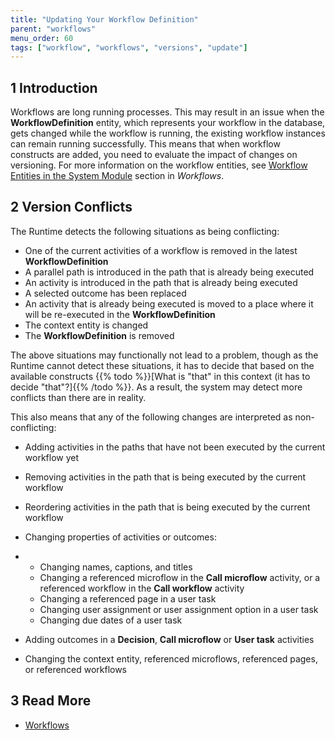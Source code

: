 ```yaml
---
title: "Updating Your Workflow Definition"
parent: "workflows"
menu_order: 60
tags: ["workflow", "workflows", "versions", "update"]
---
```


## 1 Introduction

Workflows are long running processes. This may result in an issue when the **WorkflowDefinition** entity, which represents your workflow in the database, gets changed while the workflow is running, the existing workflow instances can remain running successfully. This means that when workflow constructs are added, you need to evaluate the impact of changes on versioning. For more information on the workflow entities, see [Workflow Entities in the System Module](workflows#workflow-entities) section in *Workflows*.

## 2 Version Conflicts

The Runtime detects the following situations as being conflicting:

* One of the current activities of a workflow is removed in the latest **WorkflowDefinition**
* A parallel path is introduced in the path that is already being executed
* An activity is introduced in the path that is already being executed
* A selected outcome has been replaced
* An activity that is already being executed is moved to a place where it will be re-executed in the **WorkflowDefinition**
* The context entity is changed
* The **WorkflowDefinition** is removed

The above situations may functionally not lead to a problem, though as the Runtime cannot detect these situations, it has to decide that based on the available constructs {{% todo %}}[What is "that" in this context (it has to decide "that"?]{{% /todo %}}. As a result, the system may detect more conflicts than there are in reality.

This also means that any of the following changes are interpreted as non-conflicting:

* Adding activities in the paths that have not been executed by the current workflow yet

* Removing activities in the path that is being executed by the current workflow

* Reordering activities in  the path that is being executed by the current workflow

* Changing properties of activities or outcomes:

* * Changing names, captions, and titles
  * Changing a referenced microflow in the **Call microflow** activity, or a referenced workflow in the **Call workflow** activity
  * Changing a referenced page in a user task
  * Changing user assignment or user assignment option in a user task
  * Changing due dates of a user task

* Adding outcomes in a **Decision**, **Call microflow** or **User task** activities

* Changing the context entity, referenced microflows, referenced pages, or referenced workflows

## 3 Read More

* [Workflows](workflows)